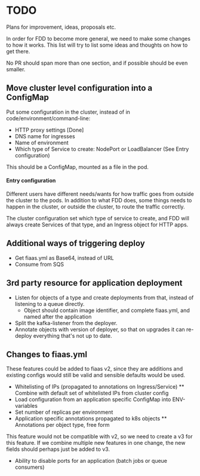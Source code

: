 TODO        
====

Plans for improvement, ideas, proposals etc.

In order for FDD to become more general, we need to make some changes to how it works. This list will try
to list some ideas and thoughts on how to get there.

No PR should span more than one section, and if possible should be even smaller.


Move cluster level configuration into a ConfigMap
-------------------------------------------------

Put some configuration in the cluster, instead of in code/environment/command-line:

* HTTP proxy settings [Done]
* DNS name for ingresses
* Name of environment
* Which type of Service to create: NodePort or LoadBalancer (See Entry configuration)

This should be a ConfigMap, mounted as a file in the pod.

#### Entry configuration

Different users have different needs/wants for how traffic goes from outside the cluster to the pods. In addition
to what FDD does, some things needs to happen in the cluster, or outside the cluster, to route the traffic correctly.

The cluster configuration set which type of service to create, and FDD will always create Services
of that type, and an Ingress object for HTTP apps.

Additional ways of triggering deploy
------------------------------------

* Get fiaas.yml as Base64, instead of URL
* Consume from SQS

3rd party resource for application deployment
---------------------------------------------

* Listen for objects of a type and create deployments from that, instead of listening to a queue directly.
    * Object should contain image identifier, and complete fiaas.yml, and named after the application
* Split the kafka-listener from the deployer.
* Annotate objects with version of deployer, so that on upgrades it can re-deploy everything that's not up
to date.

Changes to fiaas.yml
--------------------

These features could be added to fiaas v2, since they are additions and existing configs would still be valid and
sensible defaults would be used.

* Whitelisting of IPs (propagated to annotations on Ingress/Service)
** Combine with default set of whitelisted IPs from cluster config
* Load configuration from an application specific ConfigMap into ENV-variables
* Set number of replicas per environment
* Application specific annotations propagated to k8s objects
** Annotations per object type, free form

This feature would not be compatible with v2, so we need to create a v3 for this feature. If we combine multiple new 
features in one change, the new fields should perhaps just be added to v3.

* Ability to disable ports for an application (batch jobs or queue consumers)
